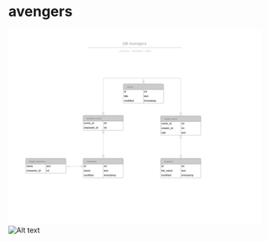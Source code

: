 # avengers


![Alt text](imgs/DBAvengers.svg?raw=true "Title")
![Alt text](imgs/diagramaSF.png?raw=true "Title")